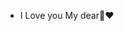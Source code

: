 - I Love you My dear🌹❤️

<!---
pinlockhack/pinlockhack is a ✨ special ✨ repository because its `README.md` (this file) appears on your GitHub profile.
You can click the Preview link to take a look at your changes.
--->
